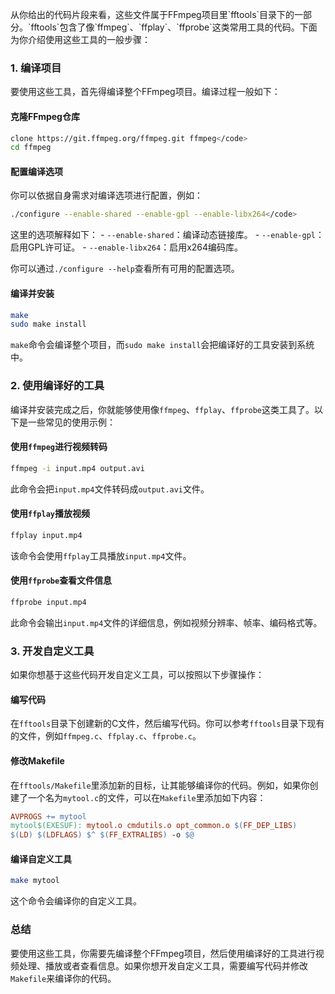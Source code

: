 <p>从你给出的代码片段来看，这些文件属于FFmpeg项目里`fftools`目录下的一部分。`fftools`包含了像`ffmpeg`、`ffplay`、`ffprobe`这类常用工具的代码。下面为你介绍使用这些工具的一般步骤：</p>


### 1. 编译项目

要使用这些工具，首先得编译整个FFmpeg项目。编译过程一般如下：

#### 克隆FFmpeg仓库
```bash
clone https://git.ffmpeg.org/ffmpeg.git ffmpeg</code>
cd ffmpeg
```

#### 配置编译选项

你可以依据自身需求对编译选项进行配置，例如：

```bash
./configure --enable-shared --enable-gpl --enable-libx264</code>
```

这里的选项解释如下：
		- `--enable-shared`：编译动态链接库。
		- `--enable-gpl`：启用GPL许可证。
		- `--enable-libx264`：启用x264编码库。

你可以通过`./configure --help`查看所有可用的配置选项。

#### 编译并安装
```bash
make
sudo make install
```
`make`命令会编译整个项目，而`sudo make install`会把编译好的工具安装到系统中。

### 2. 使用编译好的工具

编译并安装完成之后，你就能够使用像`ffmpeg`、`ffplay`、`ffprobe`这类工具了。以下是一些常见的使用示例：

#### 使用`ffmpeg`进行视频转码
```bash
ffmpeg -i input.mp4 output.avi
```
此命令会把`input.mp4`文件转码成`output.avi`文件。

#### 使用`ffplay`播放视频
```bash
ffplay input.mp4
```
该命令会使用`ffplay`工具播放`input.mp4`文件。

#### 使用`ffprobe`查看文件信息
```bash
ffprobe input.mp4
```
此命令会输出`input.mp4`文件的详细信息，例如视频分辨率、帧率、编码格式等。

### 3. 开发自定义工具
如果你想基于这些代码开发自定义工具，可以按照以下步骤操作：

#### 编写代码
在`fftools`目录下创建新的C文件，然后编写代码。你可以参考`fftools`目录下现有的文件，例如`ffmpeg.c`、`ffplay.c`、`ffprobe.c`。

#### 修改Makefile
在`fftools/Makefile`里添加新的目标，让其能够编译你的代码。例如，如果你创建了一个名为`mytool.c`的文件，可以在`Makefile`里添加如下内容：
```makefile
AVPROGS += mytool
mytool$(EXESUF): mytool.o cmdutils.o opt_common.o $(FF_DEP_LIBS)
$(LD) $(LDFLAGS) $^ $(FF_EXTRALIBS) -o $@
```

#### 编译自定义工具
```bash
make mytool
```
这个命令会编译你的自定义工具。

### 总结

要使用这些工具，你需要先编译整个FFmpeg项目，然后使用编译好的工具进行视频处理、播放或者查看信息。如果你想开发自定义工具，需要编写代码并修改`Makefile`来编译你的代码。
